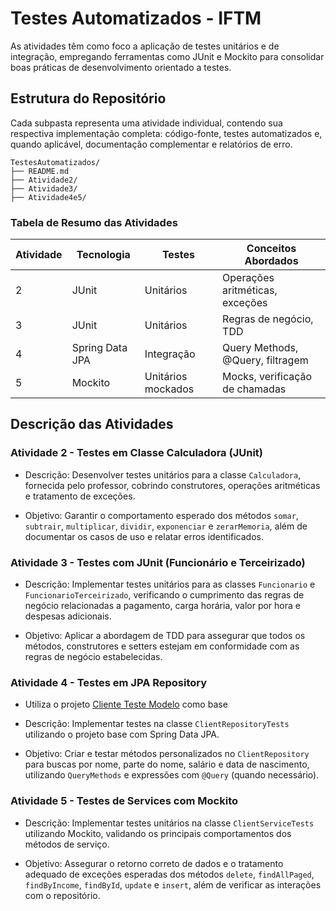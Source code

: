 # **Testes Automatizados - IFTM**

As atividades têm como foco a aplicação de testes unitários e de integração, empregando ferramentas como JUnit e Mockito para consolidar boas práticas de desenvolvimento orientado a testes.

## Estrutura do Repositório

Cada subpasta representa uma atividade individual, contendo sua respectiva implementação completa: código-fonte, testes automatizados e, quando aplicável, documentação complementar e relatórios de erro.

    TestesAutomatizados/
    ├── README.md
    ├── Atividade2/
    ├── Atividade3/
    ├── Atividade4e5/

### **Tabela de Resumo das Atividades**

| Atividade | Tecnologia      | Testes             | Conceitos Abordados              |
| --------- | --------------- | ------------------ | -------------------------------- |
| 2         | JUnit           | Unitários          | Operações aritméticas, exceções  |
| 3         | JUnit           | Unitários          | Regras de negócio, TDD           |
| 4         | Spring Data JPA | Integração         | Query Methods, @Query, filtragem |
| 5         | Mockito         | Unitários mockados | Mocks, verificação de chamadas   |

## Descrição das Atividades

### **Atividade 2 - Testes em Classe Calculadora (JUnit)**

- Descrição: Desenvolver testes unitários para a classe `Calculadora`, fornecida pelo professor, cobrindo construtores, operações aritméticas e tratamento de exceções.

- Objetivo: Garantir o comportamento esperado dos métodos `somar`, `subtrair`, `multiplicar`, `dividir`, `exponenciar` e `zerarMemoria`, além de documentar os casos de uso e relatar erros identificados.

### **Atividade 3 - Testes com JUnit (Funcionário e Terceirizado)**

- Descrição: Implementar testes unitários para as classes `Funcionario` e `FuncionarioTerceirizado`, verificando o cumprimento das regras de negócio relacionadas a pagamento, carga horária, valor por hora e despesas adicionais.

- Objetivo: Aplicar a abordagem de TDD para assegurar que todos os métodos, construtores e setters estejam em conformidade com as regras de negócio estabelecidas.

### **Atividade 4 - Testes em JPA Repository**

- Utiliza o projeto [Cliente Teste Modelo](https://github.com/brunoqp78/cliente-teste-modelo.git) como base

- Descrição: Implementar testes na classe `ClientRepositoryTests` utilizando o projeto base com Spring Data JPA.

- Objetivo: Criar e testar métodos personalizados no `ClientRepository` para buscas por nome, parte do nome, salário e data de nascimento, utilizando `QueryMethods` e expressões com `@Query` (quando necessário).

### **Atividade 5 - Testes de Services com Mockito**

- Descrição: Implementar testes unitários na classe `ClientServiceTests` utilizando Mockito, validando os principais comportamentos dos métodos de serviço.

- Objetivo: Assegurar o retorno correto de dados e o tratamento adequado de exceções esperadas dos métodos `delete`, `findAllPaged`, `findByIncome`, `findById`, `update` e `insert`, além de verificar as interações com o repositório.
